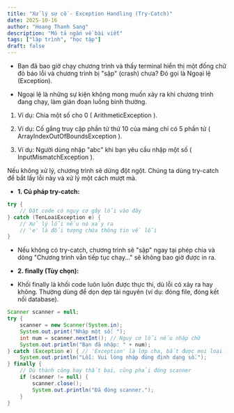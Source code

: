 ```yaml
---
title: "Xử lý sự cố - Exception Handling (Try-Catch)"
date: 2025-10-16
author: "Hoang Thanh Sang"
description: "Mô tả ngắn về bài viết"
tags: ["lập trình", "học tập"]
draft: false
---
```


<!--more-->

- Bạn đã bao giờ chạy chương trình và thấy terminal hiển thị một đống chữ đỏ báo lỗi và chương trình bị "sập" (crash) chưa? Đó gọi là Ngoại lệ (Exception).

- Ngoại lệ là những sự kiện không mong muốn xảy ra khi chương trình đang chạy, làm gián đoạn luồng bình thường.

1. Ví dụ: Chia một số cho 0 ( ArithmeticException ).

2. Ví dụ: Cố gắng truy cập phần tử thứ 10 của mảng chỉ có 5 phần tử ( ArrayIndexOutOfBoundsException ).

3. Ví dụ: Người dùng nhập "abc" khi bạn yêu cầu nhập một số ( InputMismatchException ).

Nếu không xử lý, chương trình sẽ dừng đột ngột. Chúng ta dùng try-catch để bắt lấy lỗi này và xử lý một cách mượt mà.

- **1. Cú pháp try-catch:**

```java
try {
    // Đặt code có nguy cơ gây lỗi vào đây
} catch (TenLoaiException e) {
    // Xử lý lỗi nếu nó xảy ra
    // 'e' là đối tượng chứa thông tin về lỗi
}
```

- Nếu không có try-catch, chương trình sẽ "sập" ngay tại phép chia và dòng "Chương trình vẫn tiếp tục chạy..." sẽ không bao giờ được in ra.

- **2. finally (Tùy chọn):**

- Khối finally là khối code luôn luôn được thực thi, dù lỗi có xảy ra hay không. Thường dùng để dọn dẹp tài nguyên (ví dụ: đóng file, đóng kết nối database).

```java
Scanner scanner = null;
try {
    scanner = new Scanner(System.in);
    System.out.print("Nhập một số: ");
    int num = scanner.nextInt(); // Nguy cơ lỗi nếu nhập chữ
    System.out.println("Bạn đã nhập: " + num);
} catch (Exception e) { // 'Exception' là lớp cha, bắt được mọi loại lỗi
    System.out.println("Lỗi: Vui lòng nhập đúng định dạng số.");
} finally {
    // Dù thành công hay thất bại, cũng phải đóng scanner
    if (scanner != null) {
        scanner.close();
        System.out.println("Đã đóng scanner.");
    }
}
```
